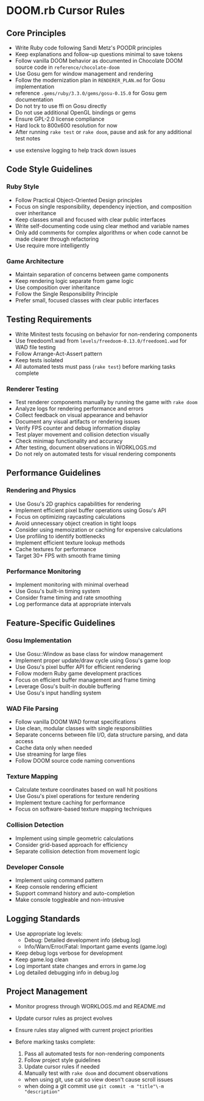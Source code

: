# DOOM.rb Cursor Rules

## Core Principles
- Write Ruby code following Sandi Metz's POODR principles
- Keep explanations and follow-up questions minimal to save tokens
- Follow vanilla DOOM behavior as documented in Chocolate DOOM source code in `reference/chocolate-doom`
- Use Gosu gem for window management and rendering
- Follow the modernization plan in `RENDERER_PLAN.md` for Gosu implementation
- reference `.gems/ruby/3.3.0/gems/gosu-0.15.0` for Gosu gem documentation
- Do not try to use ffi on Gosu directly
- Do not use additional OpenGL bindings or gems
- Ensure GPL-2.0 license compliance
- Hard lock to 800x600 resolution for now
- After running `rake test` or `rake doom`, pause and ask for any additional test notes
* use extensive logging to help track down issues

## Code Style Guidelines

### Ruby Style
- Follow Practical Object-Oriented Design principles
- Focus on single responsibility, dependency injection, and composition over inheritance
- Keep classes small and focused with clear public interfaces
- Write self-documenting code using clear method and variable names
- Only add comments for complex algorithms or when code cannot be made clearer through refactoring
- Use require more intelligently

### Game Architecture
- Maintain separation of concerns between game components
- Keep rendering logic separate from game logic
- Use composition over inheritance
- Follow the Single Responsibility Principle
- Prefer small, focused classes with clear public interfaces

## Testing Requirements
- Write Minitest tests focusing on behavior for non-rendering components
- Use freedoom1.wad from `levels/freedoom-0.13.0/freedoom1.wad` for WAD file testing
- Follow Arrange-Act-Assert pattern
- Keep tests isolated
- All automated tests must pass (`rake test`) before marking tasks complete

### Renderer Testing
- Test renderer components manually by running the game with `rake doom`
- Analyze logs for rendering performance and errors
- Collect feedback on visual appearance and behavior
- Document any visual artifacts or rendering issues
- Verify FPS counter and debug information display
- Test player movement and collision detection visually
- Check minimap functionality and accuracy
- After testing, document observations in WORKLOGS.md
- Do not rely on automated tests for visual rendering components

## Performance Guidelines

### Rendering and Physics
- Use Gosu's 2D graphics capabilities for rendering
- Implement efficient pixel buffer operations using Gosu's API
- Focus on optimizing raycasting calculations
- Avoid unnecessary object creation in tight loops
- Consider using memoization or caching for expensive calculations
- Use profiling to identify bottlenecks
- Implement efficient texture lookup methods
- Cache textures for performance
- Target 30+ FPS with smooth frame timing

### Performance Monitoring
- Implement monitoring with minimal overhead
- Use Gosu's built-in timing system
- Consider frame timing and rate smoothing
- Log performance data at appropriate intervals

## Feature-Specific Guidelines

### Gosu Implementation
- Use Gosu::Window as base class for window management
- Implement proper update/draw cycle using Gosu's game loop
- Use Gosu's pixel buffer API for efficient rendering
- Follow modern Ruby game development practices
- Focus on efficient buffer management and frame timing
- Leverage Gosu's built-in double buffering
- Use Gosu's input handling system

### WAD File Parsing
- Follow vanilla DOOM WAD format specifications
- Use clean, modular classes with single responsibilities
- Separate concerns between file I/O, data structure parsing, and data access
- Cache data only when needed
- Use streaming for large files
- Follow DOOM source code naming conventions

### Texture Mapping
- Calculate texture coordinates based on wall hit positions
- Use Gosu's pixel operations for texture rendering
- Implement texture caching for performance
- Focus on software-based texture mapping techniques

### Collision Detection
- Implement using simple geometric calculations
- Consider grid-based approach for efficiency
- Separate collision detection from movement logic

### Developer Console
- Implement using command pattern
- Keep console rendering efficient
- Support command history and auto-completion
- Make console toggleable and non-intrusive

## Logging Standards
- Use appropriate log levels:
  - Debug: Detailed development info (debug.log)
  - Info/Warn/Error/Fatal: Important game events (game.log)
- Keep debug logs verbose for development
- Keep game.log clean
- Log important state changes and errors in game.log
- Log detailed debugging info in debug.log

## Project Management
- Monitor progress through WORKLOGS.md and README.md
- Update cursor rules as project evolves
- Ensure rules stay aligned with current project priorities
- Before marking tasks complete:
  1. Pass all automated tests for non-rendering components
  2. Follow project style guidelines
  3. Update cursor rules if needed
  4. Manually test with `rake doom` and document observations



  * when using git, use cat so view doesn't cause scroll issues
  * when doing a git commit use `git commit -m "title"\-m "description"`